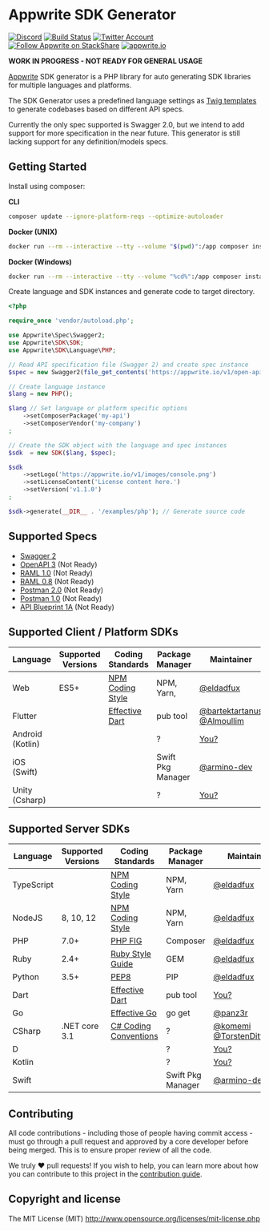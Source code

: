 # Appwrite SDK Generator

[![Discord](https://img.shields.io/discord/564160730845151244?label=discord&style=flat-square)](https://appwrite.io/discord)
[![Build Status](https://img.shields.io/travis/com/appwrite/sdk-generator?style=flat-square)](https://travis-ci.com/appwrite/sdk-generator)
[![Twitter Account](https://img.shields.io/twitter/follow/appwrite_io?color=00acee&label=twitter&style=flat-square)](https://twitter.com/appwrite_io)
[![Follow Appwrite on StackShare](https://img.shields.io/badge/follow%20on-stackshare-blue?style=flat-square)](https://stackshare.io/appwrite)
[![appwrite.io](https://img.shields.io/badge/appwrite-.io-f02e65?style=flat-square)](https://appwrite.io)


**WORK IN PROGRESS - NOT READY FOR GENERAL USAGE**

[Appwrite](https://appwrite.io) SDK generator is a PHP library for auto generating SDK libraries for multiple languages and platforms.

The SDK Generator uses a predefined language settings as [Twig templates](https://twig.symfony.com/) to generate codebases based on different API specs.

Currently the only spec supported is Swagger 2.0, but we intend to add support for more specification in the near future. This generator is still lacking support for any definition/models specs.

## Getting Started

Install using composer:

**CLI**
```bash
composer update --ignore-platform-reqs --optimize-autoloader
```

**Docker (UNIX)**

```bash
docker run --rm --interactive --tty --volume "$(pwd)":/app composer install
```

**Docker (Windows)**

```bash
docker run --rm --interactive --tty --volume "%cd%":/app composer install
```

Create language and SDK instances and generate code to target directory.

```php
<?php

require_once 'vendor/autoload.php';

use Appwrite\Spec\Swagger2;
use Appwrite\SDK\SDK;
use Appwrite\SDK\Language\PHP;

// Read API specification file (Swagger 2) and create spec instance
$spec = new Swagger2(file_get_contents('https://appwrite.io/v1/open-api-2.json?extension=1'));

// Create language instance
$lang = new PHP();

$lang // Set language or platform specific options
    ->setComposerPackage('my-api')
    ->setComposerVendor('my-company')
;

// Create the SDK object with the language and spec instances
$sdk  = new SDK($lang, $spec);

$sdk
    ->setLogo('https://appwrite.io/v1/images/console.png')
    ->setLicenseContent('License content here.')
    ->setVersion('v1.1.0')
;

$sdk->generate(__DIR__ . '/examples/php'); // Generate source code

```

## Supported Specs

* [Swagger 2](https://github.com/OAI/OpenAPI-Specification/blob/master/versions/2.0.md)
* [OpenAPI 3](https://github.com/OAI/OpenAPI-Specification/blob/master/versions/3.0.2.md) (Not Ready)
* [RAML 1.0](https://raml.org/) (Not Ready)
* [RAML 0.8](https://raml.org/) (Not Ready)
* [Postman 2.0](https://schema.getpostman.com/json/collection/v2.0.0/docs/index.html) (Not Ready)
* [Postman 1.0](https://schema.getpostman.com/json/collection/v1.0.0/docs/index.html) (Not Ready)
* [API Blueprint 1A](https://github.com/apiaryio/api-blueprint/blob/master/API%20Blueprint%20Specification.md) (Not Ready)

## Supported Client / Platform SDKs

| Language              | Supported Versions  |  Coding Standards      |  Package Manager   |   Maintainer   |
|-----------------------|---------------------|------------------------|--------------------|----------------|
| Web                   | ES5+                | [NPM Coding Style]     | NPM, Yarn,         | [@eldadfux]    |
| Flutter               |                     | [Effective Dart]       | pub tool           | [@bartektartanus] [@Almoullim]   |
| Android (Kotlin)      |                     |                        | ?                  | [You?](https://github.com/appwrite/sdk-generator/issues/20) |
| iOS (Swift)           |                     |                        | Swift Pkg Manager  | [@armino-dev] |
| Unity (Csharp)        |                     |                        | ?                  | [You?](https://github.com/appwrite/sdk-generator/issues/20) |

## Supported Server SDKs

| Language   | Supported Versions  |  Coding Standards      |  Package Manager   |   Maintainer   |
|------------|---------------------|------------------------|--------------------|----------------|
| TypeScript |                     | [NPM Coding Style]     | NPM, Yarn          | [@eldadfux]               |
| NodeJS     | 8, 10, 12           | [NPM Coding Style]     | NPM, Yarn          | [@eldadfux]    |
| PHP        | 7.0+                | [PHP FIG]              | Composer           | [@eldadfux]    |
| Ruby       | 2.4+                | [Ruby Style Guide]     | GEM                | [@eldadfux]    |
| Python     | 3.5+                | [PEP8]                 | PIP                | [@eldadfux]    |
| Dart       |                     | [Effective Dart]       | pub tool           | [You?](https://github.com/appwrite/sdk-generator/issues/20) |
| Go         |                     | [Effective Go]         | go get             | [@panz3r]      |
| CSharp     | .NET core 3.1       | [C# Coding Conventions]| ?                  | [@komemi] [@TorstenDittmann]      |
| D          |                     |                        | ?                  | [You?](https://github.com/appwrite/sdk-generator/issues/20) |
| Kotlin     |                     |                        | ?                  | [You?](https://github.com/appwrite/sdk-generator/issues/20) |
| Swift      |                     |                        | Swift Pkg Manager  | [@armino-dev]  |

[@Almoullim]:           https://github.com/Almoullim
[@eldadfux]:            https://github.com/eldadfux
[@panz3r]:              https://github.com/panz3r
[@armino-dev]:          https://github.com/armino-dev
[@bartektartanus]:      https://github.com/bartektartanus
[@komemi]:              https://github.com/komemi
[@TorstenDittmann]:              https://github.com/TorstenDittmann

[PHP FIG]:              https://www.php-fig.org/
[NPM Coding Style]:     https://docs.npmjs.com/misc/coding-style
[NPM Coding Style]:     https://docs.npmjs.com/misc/coding-style
[Ruby Style Guide]:     https://github.com/rubocop-hq/ruby-style-guide
[PEP8]:                 https://www.python.org/dev/peps/pep-0008/
[Effective Dart]:       https://dart.dev/guides/language/effective-dart/style
[Effective Go]:         https://golang.org/doc/effective_go.html
[Swift Style Guide]:    https://google.github.io/swift/
[C# Coding Conventions]:https://docs.microsoft.com/en-us/dotnet/csharp/programming-guide/inside-a-program/coding-conventions

## Contributing

All code contributions - including those of people having commit access - must go through a pull request and approved by a core developer before being merged. This is to ensure proper review of all the code.

We truly ❤️ pull requests! If you wish to help, you can learn more about how you can contribute to this project in the [contribution guide](CONTRIBUTING.md).

## Copyright and license

The MIT License (MIT) http://www.opensource.org/licenses/mit-license.php
